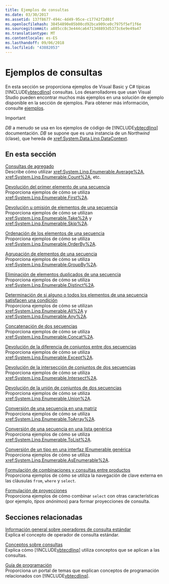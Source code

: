 ```yaml
---
title: Ejemplos de consultas
ms.date: 03/30/2017
ms.assetid: 137f8677-494c-4d49-95ce-c17742f2d01f
ms.openlocfilehash: 38454890e05b00cd92bca909ce0c7975f5ef1f6e
ms.sourcegitcommit: a885cc8c3e444ca6471348893d5373c6e9e49a47
ms.translationtype: MT
ms.contentlocale: es-ES
ms.lasthandoff: 09/06/2018
ms.locfileid: "43882053"
---
```

# <a name="query-examples"></a>Ejemplos de consultas
En esta sección se proporciona ejemplos de Visual Basic y C# típicas [!INCLUDE[vbtecdlinq](../../../../../../includes/vbtecdlinq-md.md)] consultas. Los desarrolladores que usan Visual Studio pueden encontrar muchos más ejemplos en una solución de ejemplo disponible en la sección de ejemplos. Para obtener más información, consulte [ejemplos](../../../../../../docs/framework/data/adonet/sql/linq/samples.md).  
  
> [!IMPORTANT]
>  *DB* a menudo se usa en los ejemplos de código de [!INCLUDE[vbtecdlinq](../../../../../../includes/vbtecdlinq-md.md)] documentación. *DB* se supone que es una instancia de un *Northwind* (clase), que hereda de <xref:System.Data.Linq.DataContext>.  
  
## <a name="in-this-section"></a>En esta sección  
 [Consultas de agregado](../../../../../../docs/framework/data/adonet/sql/linq/aggregate-queries.md)  
 Describe cómo utilizar <xref:System.Linq.Enumerable.Average%2A>, <xref:System.Linq.Enumerable.Count%2A>, etc.  
  
 [Devolución del primer elemento de una secuencia](../../../../../../docs/framework/data/adonet/sql/linq/return-the-first-element-in-a-sequence.md)  
 Proporciona ejemplos de cómo se utiliza <xref:System.Linq.Enumerable.First%2A>.  
  
 [Devolución u omisión de elementos de una secuencia](../../../../../../docs/framework/data/adonet/sql/linq/return-or-skip-elements-in-a-sequence.md)  
 Proporciona ejemplos de cómo se utilizan <xref:System.Linq.Enumerable.Take%2A> y <xref:System.Linq.Enumerable.Skip%2A>.  
  
 [Ordenación de los elementos de una secuencia](../../../../../../docs/framework/data/adonet/sql/linq/sort-elements-in-a-sequence.md)  
 Proporciona ejemplos de cómo se utiliza <xref:System.Linq.Enumerable.OrderBy%2A>.  
  
 [Agrupación de elementos de una secuencia](../../../../../../docs/framework/data/adonet/sql/linq/group-elements-in-a-sequence.md)  
 Proporciona ejemplos de cómo se utiliza <xref:System.Linq.Enumerable.GroupBy%2A>.  
  
 [Eliminación de elementos duplicados de una secuencia](../../../../../../docs/framework/data/adonet/sql/linq/eliminate-duplicate-elements-from-a-sequence.md)  
 Proporciona ejemplos de cómo se utiliza <xref:System.Linq.Enumerable.Distinct%2A>.  
  
 [Determinación de si alguno o todos los elementos de una secuencia satisfacen una condición](../../../../../../docs/framework/data/adonet/sql/linq/determine-if-any-or-all-elements-in-a-sequence-satisfy-a-condition.md)  
 Proporciona ejemplos de cómo se utilizan <xref:System.Linq.Enumerable.All%2A> y <xref:System.Linq.Enumerable.Any%2A>.  
  
 [Concatenación de dos secuencias](../../../../../../docs/framework/data/adonet/sql/linq/concatenate-two-sequences.md)  
 Proporciona ejemplos de cómo se utiliza <xref:System.Linq.Enumerable.Concat%2A>.  
  
 [Devolución de la diferencia de conjuntos entre dos secuencias](../../../../../../docs/framework/data/adonet/sql/linq/return-the-set-difference-between-two-sequences.md)  
 Proporciona ejemplos de cómo se utiliza <xref:System.Linq.Enumerable.Except%2A>.  
  
 [Devolución de la intersección de conjuntos de dos secuencias](../../../../../../docs/framework/data/adonet/sql/linq/return-the-set-intersection-of-two-sequences.md)  
 Proporciona ejemplos de cómo se utiliza <xref:System.Linq.Enumerable.Intersect%2A>.  
  
 [Devolución de la unión de conjuntos de dos secuencias](../../../../../../docs/framework/data/adonet/sql/linq/return-the-set-union-of-two-sequences.md)  
 Proporciona ejemplos de cómo se utiliza <xref:System.Linq.Enumerable.Union%2A>.  
  
 [Conversión de una secuencia en una matriz](../../../../../../docs/framework/data/adonet/sql/linq/convert-a-sequence-to-an-array.md)  
 Proporciona ejemplos de cómo se utiliza <xref:System.Linq.Enumerable.ToArray%2A>.  
  
 [Conversión de una secuencia en una lista genérica](../../../../../../docs/framework/data/adonet/sql/linq/convert-a-sequence-to-a-generic-list.md)  
 Proporciona ejemplos de cómo se utiliza <xref:System.Linq.Enumerable.ToList%2A>.  
  
 [Conversión de un tipo en una interfaz IEnumerable genérica](../../../../../../docs/framework/data/adonet/sql/linq/convert-a-type-to-a-generic-ienumerable.md)  
 Proporciona ejemplos de cómo se utiliza <xref:System.Linq.Enumerable.AsEnumerable%2A>.  
  
 [Formulación de combinaciones y consultas entre productos](../../../../../../docs/framework/data/adonet/sql/linq/formulate-joins-and-cross-product-queries.md)  
 Proporciona ejemplos de cómo se utiliza la navegación de clave externa en las cláusulas `from`, `where` y `select`.  
  
 [Formulación de proyecciones](../../../../../../docs/framework/data/adonet/sql/linq/formulate-projections.md)  
 Proporciona ejemplos de cómo combinar `select` con otras características (por ejemplo, *tipos anónimos*) para formar proyecciones de consulta.  
  
## <a name="related-sections"></a>Secciones relacionadas  
 [Información general sobre operadores de consulta estándar](https://msdn.microsoft.com/library/24cda21e-8af8-4632-b519-c404a839b9b2)  
 Explica el concepto de operador de consulta estándar.  
  
 [Conceptos sobre consultas](../../../../../../docs/framework/data/adonet/sql/linq/query-concepts.md)  
 Explica cómo [!INCLUDE[vbtecdlinq](../../../../../../includes/vbtecdlinq-md.md)] utiliza conceptos que se aplican a las consultas.  
  
 [Guía de programación](../../../../../../docs/framework/data/adonet/sql/linq/programming-guide.md)  
 Proporciona un portal de temas que explican conceptos de programación relacionados con [!INCLUDE[vbtecdlinq](../../../../../../includes/vbtecdlinq-md.md)].

